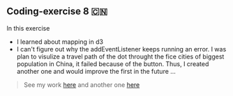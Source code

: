 ## Coding-exercise 8 :cn:

In this exercise 
- I learned about mapping in d3
- I can't figure out why the addEventListener keeps running an error. I was plan to visulize a travel path of the dot throught the fice cities of biggest population in China, it failed because of the button. Thus, I created another one and would improve the first in the future
...

> See my work [here](https://liuliulexie.github.io/cdv-student/coding-exercises/coding-exercise8-maps/) and another one [here](https://liuliulexie.github.io/cdv-student/coding-exercises/coding-exercise8-maps2/)